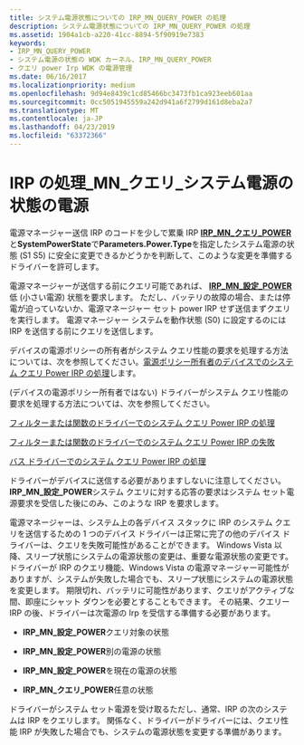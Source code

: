 ```yaml
---
title: システム電源状態についての IRP_MN_QUERY_POWER の処理
description: システム電源状態についての IRP_MN_QUERY_POWER の処理
ms.assetid: 1904a1cb-a220-41cc-8894-5f90919e7383
keywords:
- IRP_MN_QUERY_POWER
- システム電源の状態の WDK カーネル、IRP_MN_QUERY_POWER
- クエリ power Irp WDK の電源管理
ms.date: 06/16/2017
ms.localizationpriority: medium
ms.openlocfilehash: 9d94e8439c1cd85466bc3473fb1ca923eeb601aa
ms.sourcegitcommit: 0cc5051945559a242d941a6f2799d161d8eba2a7
ms.translationtype: MT
ms.contentlocale: ja-JP
ms.lasthandoff: 04/23/2019
ms.locfileid: "63372366"
---
```

# <a name="handling-irpmnquerypower-for-system-power-states"></a>IRP の処理\_MN\_クエリ\_システム電源の状態の電源





電源マネージャー送信 IRP のコードを少しで累乗 IRP [ **IRP\_MN\_クエリ\_POWER** ](https://msdn.microsoft.com/library/windows/hardware/ff551699)と**SystemPowerState**で**Parameters.Power.Type**を指定したシステム電源の状態 (S1 S5) に安全に変更できるかどうかを判断して、このような変更を準備するドライバーを許可します。

電源マネージャーが送信する前にクエリ可能であれば、 [ **IRP\_MN\_設定\_POWER** ](https://msdn.microsoft.com/library/windows/hardware/ff551744)低 (小さい電源) 状態を要求します。 ただし、バッテリの故障の場合、または停電が迫っていないか、電源マネージャー セット power IRP せず送信まずクエリを実行します。 電源マネージャー システムを動作状態 (S0) に設定するのには IRP を送信する前にクエリを送信します。

デバイスの電源ポリシーの所有者がシステム クエリ性能の要求を処理する方法については、次を参照してください。[電源ポリシー所有者のデバイスでのシステム クエリ Power IRP の処理](handling-a-system-query-power-irp-in-a-device-power-policy-owner.md)します。

(デバイスの電源ポリシー所有者ではない) ドライバーがシステム クエリ性能の要求を処理する方法については、次を参照してください。

[フィルターまたは関数のドライバーでのシステム クエリ Power IRP の処理](handling-a-system-query-power-irp-in-a-filter-or-function-driver.md)

[フィルターまたは関数のドライバーでのシステム クエリ Power IRP の失敗](failing-a-system-query-power-irp-in-a-filter-or-function-driver.md)

[バス ドライバーでのシステム クエリ Power IRP の処理](handling-a-system-query-power-irp-in-a-bus-driver.md)

ドライバーがデバイスに送信する必要がありますしないに注意してください。 **IRP\_MN\_設定\_POWER**システム クエリに対する応答の要求はシステム セット電源要求を受信した後にのみ、このような IRP を要求します。

電源マネージャーは、システム上の各デバイス スタックに IRP のシステム クエリを送信するための 1 つのデバイス ドライバーは正常に完了の他のデバイス ドライバーは、クエリを失敗可能性があることができます。 Windows Vista 以降、スリープ状態にシステムの電源状態の変更は、重要な電源状態の変更です。 ドライバーが IRP のクエリ機能、Windows Vista の電源マネージャー可能性がありますが、システムが失敗した場合でも、スリープ状態にシステムの電源状態を変更します。 期限切れ、バッテリに可能性があります、クエリがアクティブな間、即座にシャット ダウンを必要とすることもできます。 その結果、クエリー IRP の後、ドライバーは次電源の Irp を受信する準備する必要があります。

-   **IRP\_MN\_設定\_POWER**クエリ対象の状態

-   **IRP\_MN\_設定\_POWER**別の電源の状態

-   **IRP\_MN\_設定\_POWER**を現在の電源の状態

-   **IRP\_MN\_クエリ\_POWER**任意の状態

ドライバーがシステム セット電源を受け取るただし、通常、IRP の次のシステムは IRP をクエリします。 関係なく、ドライバーがドライバーには、クエリ性能 IRP が失敗した場合でも、システムの電源状態を変更する準備があります。

 

 




